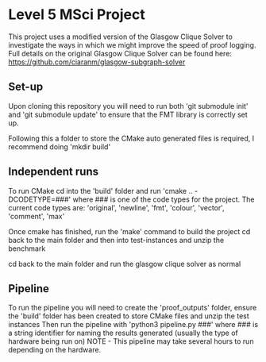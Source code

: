 Level 5 MSci Project
===========================

This project uses a modified version of the Glasgow Clique Solver to investigate the ways in which we might improve the speed of proof logging.
Full details on the original Glasgow Clique Solver can be found here: https://github.com/ciaranm/glasgow-subgraph-solver

Set-up
---------
Upon cloning this repository you will need to run both 'git submodule init' and 'git submodule update' to ensure that the FMT library is correctly set up.

Following this a folder to store the CMake auto generated files is required, I recommend doing 'mkdir build'

Independent runs
---------
To run CMake cd into the 'build' folder and run 'cmake .. -DCODETYPE=###' where ### is one of the code types for the project.
The current code types are: 'original', 'newline', 'fmt', 'colour', 'vector', 'comment', 'max'

Once cmake has finished, run the 'make' command to build the project
cd back to the main folder and then into test-instances and unzip the benchmark

cd back to the main folder and run the glasgow clique solver as normal

Pipeline
---------
To run the pipeline you will need to create the 'proof_outputs' folder, ensure the 'build' folder has been created to store CMake files and unzip the test instances
Then run the pipeline with 'python3 pipeline.py ###' where ### is a string identifier for naming the results generated (usually the type of hardware being run on)
NOTE - This pipeline may take several hours to run depending on the hardware.

<!-- vim: set tw=100 spell spelllang=en : -->
